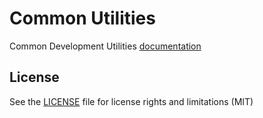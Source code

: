 # Common Utilities

Common Development Utilities [documentation](http://confluence.infra.bolbat.net/display/BBUTILS)

## License

See the [LICENSE](LICENSE.md) file for license rights and limitations (MIT)